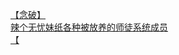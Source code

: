 [【念破】](http://tieba.baidu.com/p/3115649071?see_lz=1&pn=)   
[辣个无忧妹纸各种被放养的师徒系统成员](http://tieba.baidu.com/p/3116074886?see_lz=1&pn=)   
[【](http://tieba.baidu.com/p/3117314830?see_lz=1&pn=)   
